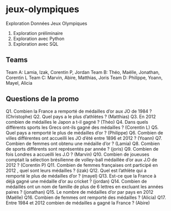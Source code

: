 # jeux-olympiques
Exploration Données Jeux Olympiques


1. Exploration préliminaire  
2. Exploration avec Python  
3. Exploration avec SQL  

## Teams

Team A:	Lamia, Izak, Corentin P, Jordan
Team B:	Théo, Maëlle, Jonathan, Corentin L
Team C:	Marvin, Abire, Matthias, Joris
Team D:	Philippe, Yoann, Mayel, Alicia

## Questions de la promo

Q1. Combien la France a remporté de médailles d’or aux JO de 1984 ? (Christophe)
Q2. Quel pays a le plus d’athlètes ? (Matthias)
Q3. En 2012 combien de médailles le Japon a t-il gagné ? (Théo)
Q4. Dans quels différents sports les Grecs ont-ils gagné des médailles ? (Corentin L)
Q5. Quel pays a remporté le plus de médailles d’or ? (Philippe)
Q6. Combien de villes différentes ont accueilli les JO d’été entre 1896 et 2012 ? (Yoann)
Q7. Combien de femmes ont obtenu  une médaille d’or ? (Lamia)
Q8. Combien de sports différents sont représentés par année ? (joris)
Q9. Combien de fois Londres a accueilli les J.O ? (Marvin)
Q10. Combien de joueuses comptait la sélection brésilienne de volley-ball médaillée d’or aux J.O de 2012 ? (Corentin P)
Q11. Combien de femmes françaises ont participé en 2012 , quel sont leurs médailles ? (izak)
Q12. Quel est l’athlète qui a remporté le plus de médailles d’or ? (mayel)
Q13. Est-ce que la France à déjà gagné une médaille d’or au cricket ? (jordan)
Q14. Combien de médaillés ont un nom de famille de plus de 6 lettres en excluant les années paires ? (jonathan)
Q15. Le nombre de médailles d’or par pays en 2012 (Maëlle)
Q16. Combien de femmes ont remporté des médailles ? (Alicia)
Q17. Entre 1984 et 2012 combien de médailles a gagné la France ? (Abire)
